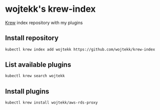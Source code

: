 # wojtekk's krew-index

[Krew](https://krew.sigs.k8s.io/) index repository with my plugins

## Install repository

```bash
kubectl krew index add wojtekk https://github.com/wojtekk/krew-index
```

## List available plugins

```bash
kubectl krew search wojtekk
```

## Install plugins

```bash
kubectl krew install wojtekk/aws-rds-proxy
```
